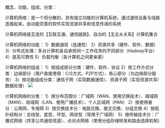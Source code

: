 概念、功能、组成、分类：

计算机网络：是一个将分散的、具有独立功能的计算机系统，通过通信设备与线路连接起来，由功能完善的软件实现资源共享和信息传递的系统

计算机网络是互连的【互联互通、通信链路】、自治的【无主从关系】计算机集合

计算机网络的功能：
1）数据通信（连通性）
2）资源共享（硬件、软件、数据）
3）分布式处理：多台计算机各自承担同一工作任务的不同部分（Hadoop平台）
4）提高可靠性
5）负载均衡（各计算机之间更亲密）

计算机网络的组成：
1）按组成部分分类：硬件、软件、协议
2）按工作方式分类：边缘部分（用户直接使用：C/S方式、P2P方式）、核心部分（为边缘部分服务）
3）按功能组成分类：通信子网（实现数据通信）、资源子网（实现资源共享/数据处理）
![](https://tva1.sinaimg.cn/large/008eGmZEly1gosd9rga3qj30xg0gath7.jpg)

计算机网络的分类：
1）按分布范围分：广域网（WAN、使用交换技术）、城域网（MAN）、局域网（LAN、使用广播技术）、个人区域网（PAN）
2）按使用者分：公用网、专用网
3）按交换技术分：电路交换、报文交换、分组交换
4）按拓扑结构分：总线型、星型、环型、网状型（常用于广域网）
5）按传输技术分：广播式网络（共享公共通信信道）、点对点网络（使用分组存储转发和路由选择机制）